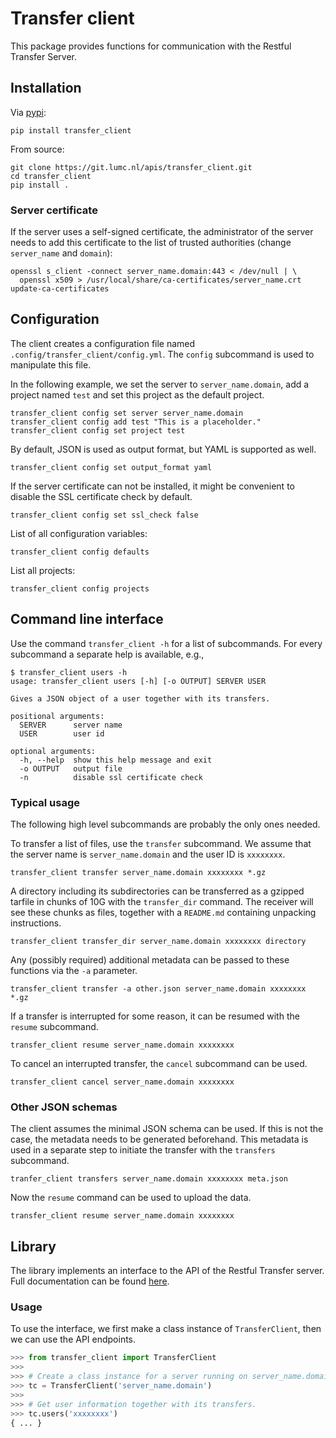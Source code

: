 # Transfer client
This package provides functions for communication with the Restful Transfer
Server.

## Installation
Via [pypi](https://pypi.python.org/pypi/transfer-client):

    pip install transfer_client

From source:

    git clone https://git.lumc.nl/apis/transfer_client.git
    cd transfer_client
    pip install .

### Server certificate
If the server uses a self-signed certificate, the administrator of the server
needs to add this certificate to the list of trusted authorities (change
`server_name` and `domain`):

    openssl s_client -connect server_name.domain:443 < /dev/null | \
      openssl x509 > /usr/local/share/ca-certificates/server_name.crt
    update-ca-certificates

## Configuration
The client creates a configuration file named
`.config/transfer_client/config.yml`. The `config` subcommand is used to
manipulate this file.

In the following example, we set the server to `server_name.domain`, add a
project named `test` and set this project as the default project.

    transfer_client config set server server_name.domain
    transfer_client config add test "This is a placeholder."
    transfer_client config set project test

By default, JSON is used as output format, but YAML is supported as well.

    transfer_client config set output_format yaml

If the server certificate can not be installed, it might be convenient to
disable the SSL certificate check by default.

    transfer_client config set ssl_check false

List of all configuration variables:

    transfer_client config defaults

List all projects:

    transfer_client config projects

## Command line interface
Use the command `transfer_client -h` for a list of subcommands. For every
subcommand a separate help is available, e.g.,

```
$ transfer_client users -h
usage: transfer_client users [-h] [-o OUTPUT] SERVER USER

Gives a JSON object of a user together with its transfers.

positional arguments:
  SERVER      server name
  USER        user id

optional arguments:
  -h, --help  show this help message and exit
  -o OUTPUT   output file
  -n          disable ssl certificate check
```

### Typical usage
The following high level subcommands are probably the only ones needed.

To transfer a list of files, use the `transfer` subcommand. We assume that the
server name is `server_name.domain` and the user ID is `xxxxxxxx`.

    transfer_client transfer server_name.domain xxxxxxxx *.gz

A directory including its subdirectories can be transferred as a gzipped
tarfile in chunks of 10G with the `transfer_dir` command. The receiver will see
these chunks as files, together with a `README.md` containing unpacking
instructions.

    transfer_client transfer_dir server_name.domain xxxxxxxx directory

Any (possibly required) additional metadata can be passed to these functions
via the `-a` parameter.

    transfer_client transfer -a other.json server_name.domain xxxxxxxx *.gz

If a transfer is interrupted for some reason, it can be resumed with the
`resume` subcommand.

    transfer_client resume server_name.domain xxxxxxxx

To cancel an interrupted transfer, the `cancel` subcommand can be used.

    transfer_client cancel server_name.domain xxxxxxxx

### Other JSON schemas
The client assumes the minimal JSON schema can be used. If this is not the
case, the metadata needs to be generated beforehand. This metadata is used in a
separate step to initiate the transfer with the `transfers` subcommand.

    tranfer_client transfers server_name.domain xxxxxxxx meta.json

Now the `resume` command can be used to upload the data.

    transfer_client resume server_name.domain xxxxxxxx

## Library
The library implements an interface to the API of the Restful Transfer server.
Full documentation can be found [here](https://git.lumc.nl/j.k.vis/transfer).

### Usage
To use the interface, we first make a class instance of `TransferClient`, then
we can use the API endpoints.

```python
>>> from transfer_client import TransferClient
>>>
>>> # Create a class instance for a server running on server_name.domain.
>>> tc = TransferClient('server_name.domain')
>>>
>>> # Get user information together with its transfers.
>>> tc.users('xxxxxxxx')
{ ... }
```
